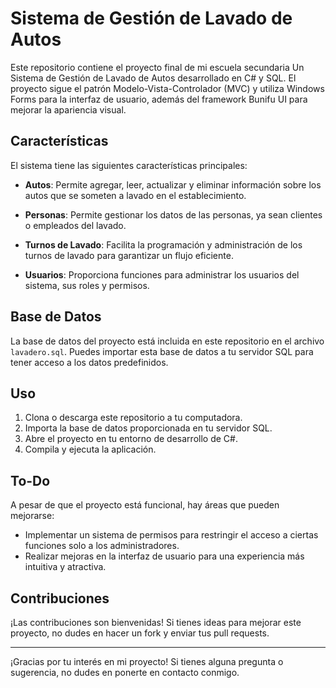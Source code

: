 # Sistema de Gestión de Lavado de Autos

Este repositorio contiene el proyecto final de mi escuela secundaria
Un Sistema de Gestión de Lavado de Autos desarrollado en C# y SQL. 
El proyecto sigue el patrón Modelo-Vista-Controlador (MVC) y utiliza Windows Forms para la interfaz de usuario, además del framework Bunifu UI para mejorar la apariencia visual.

## Características

El sistema tiene las siguientes características principales:

- **Autos**: Permite agregar, leer, actualizar y eliminar información sobre los autos que se someten a lavado en el establecimiento.

- **Personas**: Permite gestionar los datos de las personas, ya sean clientes o empleados del lavado.

- **Turnos de Lavado**: Facilita la programación y administración de los turnos de lavado para garantizar un flujo eficiente.

- **Usuarios**: Proporciona funciones para administrar los usuarios del sistema, sus roles y permisos.

## Base de Datos

La base de datos del proyecto está incluida en este repositorio en el archivo `lavadero.sql`. 
Puedes importar esta base de datos a tu servidor SQL para tener acceso a los datos predefinidos.

## Uso

1. Clona o descarga este repositorio a tu computadora.
2. Importa la base de datos proporcionada en tu servidor SQL.
3. Abre el proyecto en tu entorno de desarrollo de C#.
4. Compila y ejecuta la aplicación.

## To-Do

A pesar de que el proyecto está funcional, hay áreas que pueden mejorarse:

- Implementar un sistema de permisos para restringir el acceso a ciertas funciones solo a los administradores.
- Realizar mejoras en la interfaz de usuario para una experiencia más intuitiva y atractiva.

## Contribuciones

¡Las contribuciones son bienvenidas! Si tienes ideas para mejorar este proyecto, no dudes en hacer un fork y enviar tus pull requests.

---

¡Gracias por tu interés en mi proyecto! Si tienes alguna pregunta o sugerencia, no dudes en ponerte en contacto conmigo.

